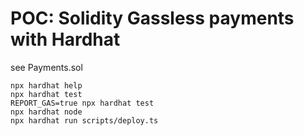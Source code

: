 # POC: Solidity Gassless payments with Hardhat

see Payments.sol

```shell
npx hardhat help
npx hardhat test
REPORT_GAS=true npx hardhat test
npx hardhat node
npx hardhat run scripts/deploy.ts
```

